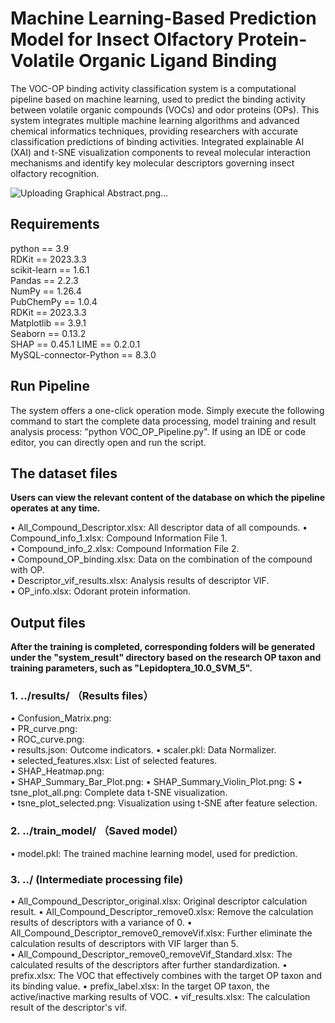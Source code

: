 #  **Machine Learning-Based Prediction Model for Insect Olfactory Protein-Volatile Organic Ligand Binding**

The VOC-OP binding activity classification system is a computational pipeline based on machine learning, used to predict the binding activity between volatile organic compounds (VOCs) and odor proteins (OPs). This system integrates multiple machine learning algorithms and advanced chemical informatics techniques, providing researchers with accurate classification predictions of binding activities. Integrated explainable AI (XAI) and t-SNE visualization components to reveal molecular interaction mechanisms and identify key molecular descriptors governing insect olfactory recognition.

![Uploading Graphical Abstract.png…]()


## **Requirements**  

python == 3.9  
RDKit == 2023.3.3  
scikit-learn == 1.6.1  
Pandas == 2.2.3  
NumPy == 1.26.4  
PubChemPy == 1.0.4  
RDKit == 2023.3.3  
Matplotlib == 3.9.1  
Seaborn  == 0.13.2  
SHAP == 0.45.1
LIME == 0.2.0.1  
MySQL-connector-Python == 8.3.0

## **Run Pipeline**  

The system offers a one-click operation mode. Simply execute the following command to start the complete data processing, model training and result analysis process: "python VOC_OP_Pipeline.py". If using an IDE or code editor, you can directly open and run the script.

## **The dataset files**  

**Users can view the relevant content of the database on which the pipeline operates at any time.**

•	All_Compound_Descriptor.xlsx: All descriptor data of all compounds. 
•	Compound_info_1.xlsx: Compound Information File 1.  
•	Compound_info_2.xlsx: Compound Information File 2.  
•	Compound_OP_binding.xlsx: Data on the combination of the compound with OP.  
•	Descriptor_vif_results.xlsx: Analysis results of descriptor VIF.  
•	OP_info.xlsx: Odorant protein information.  

## **Output files**  

**After the training is completed, corresponding folders will be generated under the "system_result" directory based on the research OP taxon and training parameters, such as "Lepidoptera_10.0_SVM_5".**

### 1.  ../results/ （Results files）

•	Confusion_Matrix.png:   
•	PR_curve.png:   
•	ROC_curve.png:   
•	results.json: Outcome indicators.
•	scaler.pkl: Data Normalizer.  
•	selected_features.xlsx: List of selected features.  
•	SHAP_Heatmap.png:   
•	SHAP_Summary_Bar_Plot.png: 
•	SHAP_Summary_Violin_Plot.png: S
•	tsne_plot_all.png: Complete data t-SNE visualization.  
•	tsne_plot_selected.png: Visualization using t-SNE after feature selection. 

### 2.  ../train_model/ （Saved model）

•	model.pkl: The trained machine learning model, used for prediction.

### 3.  ../  (Intermediate processing file)

•	All_Compound_Descriptor_original.xlsx: Original descriptor calculation result.
•	All_Compound_Descriptor_remove0.xlsx: Remove the calculation results of descriptors with a variance of 0.
•	All_Compound_Descriptor_remove0_removeVif.xlsx: Further eliminate the calculation results of descriptors with VIF larger than 5.	  
•	All_Compound_Descriptor_remove0_removeVif_Standard.xlsx: The calculated results of the descriptors after further standardization.
•	prefix.xlsx: The VOC that effectively combines with the target OP taxon and its binding value.
•	prefix_label.xlsx: In the target OP taxon, the active/inactive marking results of VOC.
•	vif_results.xlsx: The calculation result of the descriptor's vif.
